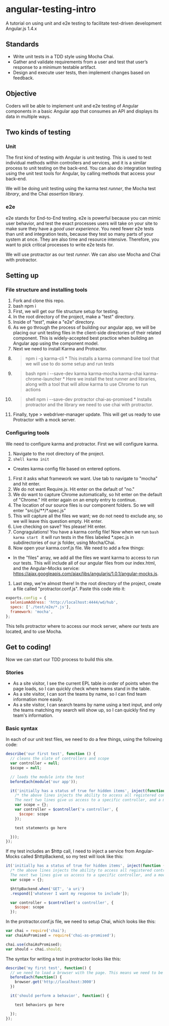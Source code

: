 # angular-testing-intro
A tutorial on using unit and e2e testing to facilitate test-driven development Angular.js 1.4.x

## Standards
* Write unit tests in a TDD style using Mocha Chai.
* Gather and validate requirements from a user and test that user’s response to a minimum testable artifact.
* Design and execute user tests, then implement changes based on feedback.


## Objective
Coders will be able to implement unit and e2e testing of Angular components in a basic Angular app that consumes an API and displays its data in multiple ways.

## Two kinds of testing

### Unit
The first kind of testing with Angular is unit testing. This is used to test individual methods within controllers and services, and it is a similar process to unit testing on the back-end. You can also do integration testing using the unit test tools for Angular, by calling methods that access your back-end.

We will be doing unit testing using the karma test *runner*, the Mocha test *library*, and the Chai *assertion* library.

### e2e
e2e stands for End-to-End testing. e2e is powerful because you can mimic user behavior, and test the exact processes users will take on your site to make sure they have a *good user experience*. You need fewer e2e tests than unit and integration tests, because they test so many parts of your system at once. They are also time and resource intensive. Therefore, you want to pick critical processes to write e2e tests for.

We will use protractor as our test *runner*. We can also use Mocha and Chai with protractor.

## Setting up
### File structure and installing tools
1. Fork and clone this repo.
1. bash npm i
1. First, we will get our file structure setup for testing.
  1. In the root directory of the project, make a "test" directory.
  1. Inside of "test", make a "e2e" directory.
  1. As we go through the process of building our angular app, we will be placing our unit testing files in the client-side directories of their related component. This is widely-accepted best practice when building an Angular app using the component model.
1. Next we need to install Karma and Protractor.
  1. > npm i -g karma-cli
    * This installs a karma command line tool that we will use to do some setup and run tests
  1. > bash npm i --save-dev karma karma-mocha karma-chai karma-chrome-launcher
    * Here we install the test runner and libraries, along with a tool that will allow karma to use Chrome to run actions
  1. > shell npm i --save-dev protractor chai-as-promised
    * Installs protractor and the library we need to use chai with protractor.
  1. Finally, type > webdriver-manager update. This will get us ready to use Protractor with a mock server.

### Configuring tools
We need to configure karma and protractor. First we will configure karma.
1. Navigate to the root directory of the project.
1. ```shell karma init ```
  * Creates karma config file based on entered options.
1. First it asks what framework we want. Use tab to navigate to "mocha" and hit enter.
1. We do not want Require.js. Hit enter on the default of "no."
1. We do want to capture Chrome automatically, so hit enter on the default of "Chrome." Hit enter again on an empty entry to continue.
1. The location of our source files is our component folders. So we will enter "src/js/\*\*/\*.spec.js"
1. This will capture all the files we want; we do not need to exclude any, so we will leave this question empty. Hit enter.
1. Live checking on save? Yes please! Hit enter.
1. Congragulations! You have a karma config file! Now when we run ```bash karma start ``` it will run tests in the files labeled \*.spec.js in subdirectories of our js folder, using Mocha/Chai.
1. Now open your karma.conf.js file. We need to add a few things:
  * In the "files" array, we add all the files we want karma to access to run our tests. This will include all of our angular files from our index.html, and the Angular-Mocks service: https://ajax.googleapis.com/ajax/libs/angularjs/1.0.1/angular-mocks.js.
1. Last step, we're almost there! In the root directory of the project, create a file called "protractor.conf.js". Paste this code into it:
```javascript
exports.config = {
  seleniumAddress: 'http://localhost:4444/wd/hub',
  specs: ['./test/e2e/*.js'],
  framework: 'mocha',
};
```
This tells protractor where to access our mock server, where our tests are located, and to use Mocha.

## Get to coding!
Now we can start our TDD process to build this site.

### Stories
* As a site visitor, I see the current EPL table in order of points when the page loads, so I can quickly check where teams stand in the table.
* As a site visitor, I can sort the teams by name, so I can find team information more easily.
* As a site visitor, I can search teams by name using a text input, and only the teams matching my search will show up, so I can quickly find my team's information.

### Basic syntax
In each of our unit test files, we need to do a few things, using the following code:
```javascript
describe('our first test', function () {
  // cleans the slate of controllers and scope
  var controller = null;
  $scope = null;

  // loads the module into the test
  beforeEach(module('our app'));

  it('initially has a status of true for hidden items', inject(function ($controller) {
    /* the above lines injects the ability to access all registered controllers in the test.
    The next two lines give us access to a specific controller, and a mock scope for that controller */
    var scope = {};
    var controller = $controller('a controller', {
      $scope: scope
    });

    test statements go here

  }));
});
```

If my test includes an $http call, I need to inject a service from Angular-Mocks called $httpBackend, so my test will look like this:
```javascript
it('initially has a status of true for hidden items', inject(function ($controller, $httpBackend) {
  /* the above lines injects the ability to access all registered controllers in the test.
  The next two lines give us access to a specific controller, and a mock scope for that controller */
  var scope = {};

  $httpBackend.when('GET', 'a uri')
  .respond(['whatever I want my response to include']);

  var controller = $controller('a controller', {
    $scope: scope
  });
```

In the protractor.conf.js file, we need to setup Chai, which looks like this:
```javascript
var chai = require('chai');
var chaiAsPromised = require('chai-as-promised');

chai.use(chaiAsPromised);
var should = chai.should;
```

The syntax for writing a test in protractor looks like this:

```javascript
describe('my first test', function() {
  // we need to load a browser with the page. This means we need to be running the app via http-server/nodemon/etc. The port will be whatever port your page is served to.
  beforeEach(function() {
    browser.get('http://localhost:3000')
  })

  it('should perform a behavior', function() {

    test behaviors go here

  });
});
```
